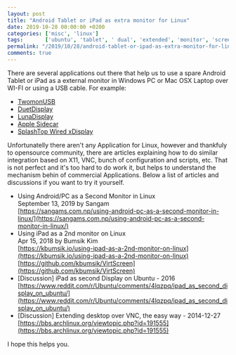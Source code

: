 ```yaml
---
layout: post
title: "Android Tablet or iPad as extra monitor for Linux"
date: 2019-10-28 00:00:00 +0200
categories: ['misc', 'linux'] 
tags:       ['ubuntu', 'tablet', ' dual', 'extended', 'monitor', 'screen']
permalink: "/2019/10/28/android-tablet-or-ipad-as-extra-monitor-for-linux"
comments: true
---
```

There are several applications out there that help us to use a spare Android Tablet or iPad as a external monitor in Windows PC or Mac OSX Laptop over WI-FI or using a USB cable. For example:
- [TwomonUSB](http://www.easynlight.com/en/twomonusb/)
- [DuetDisplay](https://www.duetdisplay.com/)
- [LunaDisplay](https://lunadisplay.com/)
- [Apple Sidecar](https://support.apple.com/en-gb/HT210380)
- [SplashTop Wired xDisplay](https://www.splashtop.com/wiredxdisplay)

<!-- more -->  

Unfortunatelly there aren't any Application for Linux, however and thankfuly to opensource community, there are articles explaining how to do similar integration based on X11, VNC, bunch of configuration and scripts, etc. 
That is not perfect and it's too hard to do work it, but helps to understand the mechanism behin of commercial Applications. 
Below a list of articles and discussions if you want to try it yourself.

- Using Android/PC as a Second Monitor in Linux  
  September 13, 2019 by Sangam  
  [https://sangams.com.np/using-android-pc-as-a-second-monitor-in-linux/](https://sangams.com.np/using-android-pc-as-a-second-monitor-in-linux/)
- Using iPad as a 2nd monitor on Linux  
  Apr 15, 2018 by Bumsik Kim  
  [https://kbumsik.io/using-ipad-as-a-2nd-monitor-on-linux](https://kbumsik.io/using-ipad-as-a-2nd-monitor-on-linux)  
  [https://github.com/kbumsik/VirtScreen](https://github.com/kbumsik/VirtScreen)
- [Discussion] iPad as second Display on Ubuntu - 2016  
  [https://www.reddit.com/r/Ubuntu/comments/4lqzpq/ipad_as_second_display_on_ubuntu/](https://www.reddit.com/r/Ubuntu/comments/4lqzpq/ipad_as_second_display_on_ubuntu/)
- [Discussion] Extending desktop over VNC, the easy way - 2014-12-27   
  [https://bbs.archlinux.org/viewtopic.php?id=191555](https://bbs.archlinux.org/viewtopic.php?id=191555)

I hope this helps you.